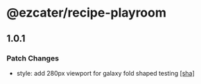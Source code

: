 # @ezcater/recipe-playroom

## 1.0.1

### Patch Changes

- style: add 280px viewport for galaxy fold shaped testing [[sha]](https://github.com/ezcater/recipe/commit/badc8194)
